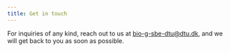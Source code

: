 ```yaml
---
title: Get in touch
---
```


For inquiries of any kind, reach out to us at <bio-g-sbe-dtu@dtu.dk>, and we will get back to you as soon as possible.